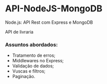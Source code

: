 # API-NodeJS-MongoDB
Node.js: API Rest com Express e MongoDB

API de livraria

### Assuntos abordados:<br>
* Tratamento de erros;<br>
* Middlewares no Express;<br>
* Validação de dados;<br>
* Vuscas e filtros;<br>
* Paginação.<br>
